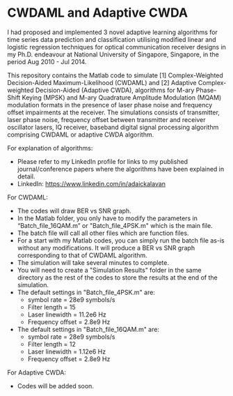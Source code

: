 # CWDAML and Adaptive CWDA

I had proposed and implemented 3 novel adaptive learning algorithms for time series data prediction and classification utilising modified linear and logistic regression techniques for optical communication receiver designs in my Ph.D. endeavour at National University of Singapore, Singapore, in the period Aug 2010 - Jul 2014. 

This repository contains the Matlab code to simulate [1] Complex-Weighted Decision-Aided Maximum-Likelihood (CWDAML) and [2] Adaptive Complex-weighted Decision-Aided (Adaptive CWDA), algorithms for M-ary Phase-Shift Keying (MPSK) and M-ary Quadrature Amplitude Modulation (MQAM) modulation formats in the presence of laser phase noise and frequency offset impairments at the receiver. The simulations consists of transmitter, laser phase noise, frequency offset between transmitter and receiver oscillator lasers, IQ receiver, baseband digital signal processing algorithm comprising CWDAML or adaptive CWDA algorithm.

For explanation of algorithms:
- Please refer to my LinkedIn profile for links to my published journal/conference papers where the algorithms have been explained in detail.
- LinkedIn: https://www.linkedin.com/in/adaickalavan

For CWDAML:
- The codes will draw BER vs SNR graph.
- In the Matlab folder, you only have to modify the parameters in “Batch_file_16QAM.m” or "Batch_file_4PSK.m" which is the main file. 
- The batch file will call all other files which are function files.
- For a start with my Matlab codes, you can simply run the batch file as-is without any modifications. It will produce a BER vs SNR graph corresponding to that of CWDAML algorithm. 
- The simulation will take several minutes to complete.
- You will need to create a "Simulation Results" folder in the same directory as the rest of the codes to store the results at the end of the simulation.
- The default settings in "Batch_file_4PSK.m" are: 
  - symbol rate = 28e9 symbols/s
  - Filter length = 15
  - Laser linewidth = 11.2e6 Hz
  - Frequency offset = 2.8e9 Hz
- The default settings in "Batch_file_16QAM.m" are: 
  - symbol rate = 28e9 symbols/s
  - Filter length = 12
  - Laser linewidth = 1.12e6 Hz
  - Frequency offset = 2.8e9 Hz  

For Adaptive CWDA:
- Codes will be added soon.
